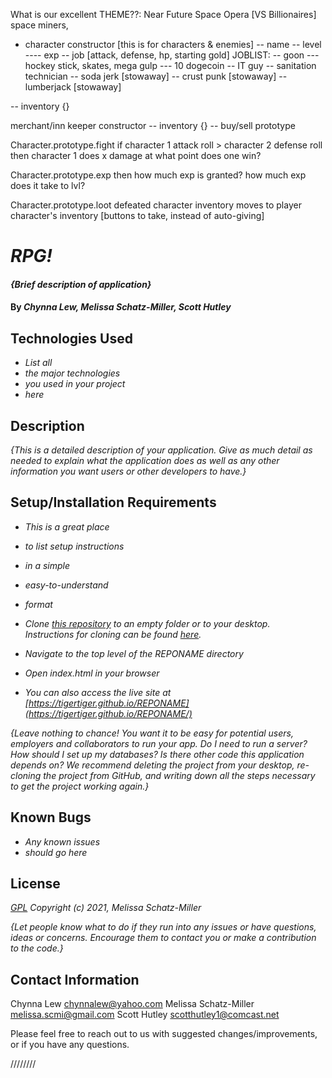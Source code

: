 
What is our excellent THEME??: Near Future Space Opera [VS Billionaires]
space miners, 

- character constructor [this is for characters & enemies]
-- name
-- level
---- exp
-- job [attack, defense, hp, starting gold]
JOBLIST:
-- goon
--- hockey stick, skates, mega gulp
--- 10 dogecoin
-- IT guy
-- sanitation technician
-- soda jerk [stowaway]
-- crust punk [stowaway]
-- lumberjack [stowaway]
<!-- -- mercenery
-- trader
-- spaaaace wizard
-- contract worker
-- mechanic
-- miner
-- accountant
-- influencer/youtuber
-- developer
-- chef
-- custodian -->



<!-- -- race -->
<!-- -- hp -->
<!-- -- stats -->
<!-- -- attack
-- defense -->
<!-- ** held items/weapons [wait on this, cause it's going to be hard] -->
-- inventory {}
<!-- -- MONEY GOLD PIECES! Platinum! Riches. Treasure. -->

merchant/inn keeper constructor
-- inventory {}
-- buy/sell prototype
<!-- -- dialogue -->

Character.prototype.fight 
if character 1 attack roll > character 2 defense roll
then character 1 does x damage
at what point does one win?

Character.prototype.exp
then how much exp is granted?
how much exp does it take to lvl?

Character.prototype.loot
defeated character inventory moves to player character's inventory [buttons to take, instead of auto-giving]



# _RPG!_

#### _{Brief description of application}_

#### By _**Chynna Lew, Melissa Schatz-Miller, Scott Hutley**_

## Technologies Used

* _List all_
* _the major technologies_
* _you used in your project_
* _here_

## Description

_{This is a detailed description of your application. Give as much detail as needed to explain what the application does as well as any other information you want users or other developers to have.}_

## Setup/Installation Requirements

* _This is a great place_
* _to list setup instructions_
* _in a simple_
* _easy-to-understand_
* _format_

* _Clone [this repository](https://github.com/tigertiger/REPONAME) to an empty folder or to your desktop.  
Instructions for cloning can be found [here](https://docs.github.com/en/github/creating-cloning-and-archiving-repositories/cloning-a-repository-from-github/cloning-a-repository)._
* _Navigate to the top level of the REPONAME directory_
* _Open index.html in your browser_
* _You can also access the live site at [https://tigertiger.github.io/REPONAME](https://tigertiger.github.io/REPONAME/)_

_{Leave nothing to chance! You want it to be easy for potential users, employers and collaborators to run your app. Do I need to run a server? How should I set up my databases? Is there other code this application depends on? We recommend deleting the project from your desktop, re-cloning the project from GitHub, and writing down all the steps necessary to get the project working again.}_

## Known Bugs

* _Any known issues_
* _should go here_

## License

_[GPL](https://opensource.org/licenses/gpl-license)_
_Copyright (c) 2021, Melissa Schatz-Miller_

_{Let people know what to do if they run into any issues or have questions, ideas or concerns.  Encourage them to contact you or make a contribution to the code.}_

## Contact Information

Chynna Lew <chynnalew@yahoo.com>
Melissa Schatz-Miller <melissa.scmi@gmail.com>
Scott Hutley <scotthutley1@comcast.net>

Please feel free to reach out to us with suggested changes/improvements, or if you have any questions.

////////

